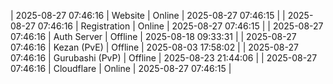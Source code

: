 | 2025-08-27 07:46:16 | Website | Online | 2025-08-27 07:46:15 |
| 2025-08-27 07:46:16 | Registration | Online | 2025-08-27 07:46:15 |
| 2025-08-27 07:46:16 | Auth Server | Offline | 2025-08-18 09:33:31 |
| 2025-08-27 07:46:16 | Kezan (PvE) | Offline | 2025-08-03 17:58:02 |
| 2025-08-27 07:46:16 | Gurubashi (PvP) | Offline | 2025-08-23 21:44:06 |
| 2025-08-27 07:46:16 | Cloudflare | Online | 2025-08-27 07:46:15 |
